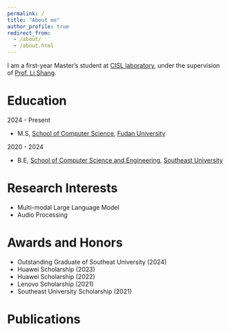 ```yaml
---
permalink: /
title: "About me"
author_profile: true
redirect_from: 
  - /about/
  - /about.html
---
```


I am a first-year Master’s student at [CISL laboratory](https://cscw.fudan.edu.cn/), under the supervision of [Prof. Li Shang](https://cscw.fudan.edu.cn/lishang/).

Education
======

2024 - Present  
* M.S, [School of Computer Science](https://cs.fudan.edu.cn/), [Fudan University](https://www.fudan.edu.cn/)


2020 - 2024  
* B.E, [School of Computer Science and Engineering](https://cse.seu.edu.cn/), [Southeast University](https://www.seu.edu.cn/)




Research Interests
======
<ul>
<li>Multi-modal Large Language Model</li>
<li>Audio Processing</li>
</ul>


Awards and Honors
======

* Outstanding Graduate of Southeat University (2024)
* Huawei Scholarship (2023)
* Huawei Scholarship (2022)  
* Lenovo Scholarship (2021)
* Southeast University Scholarship (2021)

Publications
======



